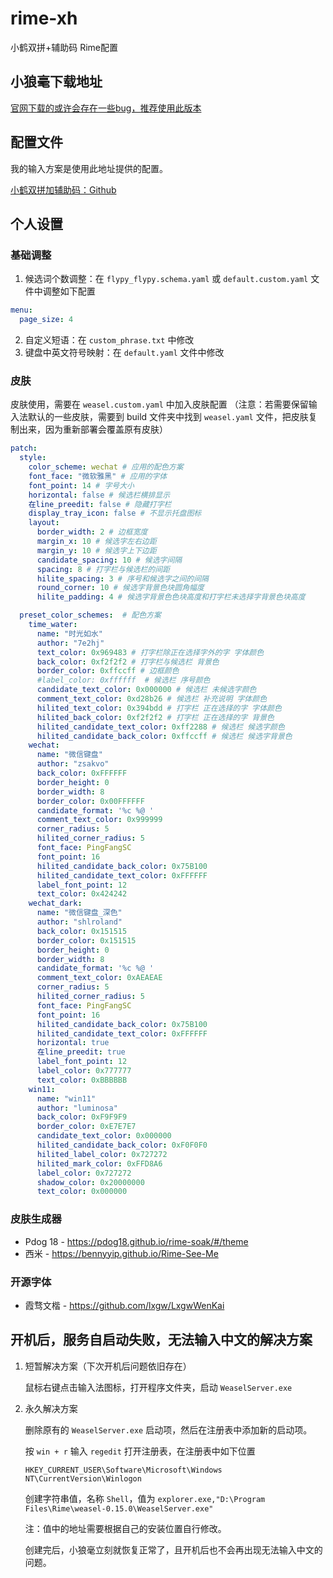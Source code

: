 # rime-xh
小鹤双拼+辅助码 Rime配置

## 小狼毫下载地址
[官网下载的或许会存在一些bug，推荐使用此版本](https://github.com/Techince/weasel/releases)

## 配置文件

我的输入方案是使用此地址提供的配置。

[小鹤双拼加辅助码：Github](https://github.com/gaboolic/rime-shuangpin-fuzhuma)


## 个人设置

### 基础调整

1. 候选词个数调整：在 `flypy_flypy.schema.yaml` 或 `default.custom.yaml` 文件中调整如下配置
```yaml
menu:
  page_size: 4
```

2. 自定义短语：在 `custom_phrase.txt` 中修改
3. 键盘中英文符号映射：在 `default.yaml` 文件中修改

### 皮肤

皮肤使用，需要在 `weasel.custom.yaml` 中加入皮肤配置
（注意：若需要保留输入法默认的一些皮肤，需要到 build 文件夹中找到 `weasel.yaml` 文件，把皮肤复制出来，因为重新部署会覆盖原有皮肤）

```yaml
patch: 
  style:
    color_scheme: wechat # 应用的配色方案
    font_face: "微软雅黑" # 应用的字体
    font_point: 14 # 字号大小
    horizontal: false # 候选栏横排显示
    在line_preedit: false # 隐藏打字栏
    display_tray_icon: false # 不显示托盘图标
    layout:
      border_width: 2 # 边框宽度
      margin_x: 10 # 候选字左右边距
      margin_y: 10 # 候选字上下边距
      candidate_spacing: 10 # 候选字间隔
      spacing: 8 # 打字栏与候选栏的间距
      hilite_spacing: 3 # 序号和候选字之间的间隔
      round_corner: 10 # 候选字背景色块圆角幅度
      hilite_padding: 4 # 候选字背景色色块高度和打字栏未选择字背景色块高度

  preset_color_schemes:  # 配色方案
    time_water: 
      name: "时光如水" 
      author: "7e2hj" 
      text_color: 0x969483 # 打字栏除正在选择字外的字 字体颜色
      back_color: 0xf2f2f2 # 打字栏与候选栏 背景色
      border_color: 0xffccff # 边框颜色
      #label_color: 0xffffff  # 候选栏 序号颜色
      candidate_text_color: 0x000000 # 候选栏 未候选字颜色
      comment_text_color: 0xd28b26 # 候选栏 补充说明 字体颜色
      hilited_text_color: 0x394bdd # 打字栏 正在选择的字 字体颜色
      hilited_back_color: 0xf2f2f2 # 打字栏 正在选择的字 背景色
      hilited_candidate_text_color: 0xff2288 # 候选栏 候选字颜色
      hilited_candidate_back_color: 0xffccff # 候选栏 候选字背景色
    wechat:
      name: "微信键盘" 
      author: "zsakvo"
      back_color: 0xFFFFFF
      border_height: 0
      border_width: 8
      border_color: 0x00FFFFFF
      candidate_format: '%c %@ '
      comment_text_color: 0x999999
      corner_radius: 5
      hilited_corner_radius: 5
      font_face: PingFangSC
      font_point: 16
      hilited_candidate_back_color: 0x75B100
      hilited_candidate_text_color: 0xFFFFFF
      label_font_point: 12
      text_color: 0x424242
    wechat_dark:
      name: "微信键盘_深色"
      author: "shlroland"
      back_color: 0x151515
      border_color: 0x151515
      border_height: 0
      border_width: 8
      candidate_format: '%c %@ '
      comment_text_color: 0xAEAEAE
      corner_radius: 5
      hilited_corner_radius: 5
      font_face: PingFangSC
      font_point: 16
      hilited_candidate_back_color: 0x75B100
      hilited_candidate_text_color: 0xFFFFFF
      horizontal: true
      在line_preedit: true
      label_font_point: 12
      label_color: 0x777777
      text_color: 0xBBBBBB
    win11:
      name: "win11"
      author: "luminosa"
      back_color: 0xF9F9F9
      border_color: 0xE7E7E7
      candidate_text_color: 0x000000
      hilited_candidate_back_color: 0xF0F0F0
      hilited_label_color: 0x727272
      hilited_mark_color: 0xFFD8A6
      label_color: 0x727272
      shadow_color: 0x20000000
      text_color: 0x000000
```


### 皮肤生成器

- Pdog 18 - https://pdog18.github.io/rime-soak/#/theme
- 西米 -  https://bennyyip.github.io/Rime-See-Me

### 开源字体

- 霞骛文楷 - https://github.com/lxgw/LxgwWenKai


## 开机后，服务自启动失败，无法输入中文的解决方案

1. 短暂解决方案（下次开机后问题依旧存在）
  
   鼠标右键点击输入法图标，打开程序文件夹，启动 `WeaselServer.exe`

2. 永久解决方案
   
   删除原有的 `WeaselServer.exe` 启动项，然后在注册表中添加新的启动项。
   
   按 `win + r` 输入 `regedit` 打开注册表，在注册表中如下位置
   ```
   HKEY_CURRENT_USER\Software\Microsoft\Windows NT\CurrentVersion\Winlogon 
   ```
   创建字符串值，名称 `Shell`，值为 `explorer.exe,"D:\Program Files\Rime\weasel-0.15.0\WeaselServer.exe"` 

   注：值中的地址需要根据自己的安装位置自行修改。

   创建完后，小狼毫立刻就恢复正常了，且开机后也不会再出现无法输入中文的问题。
